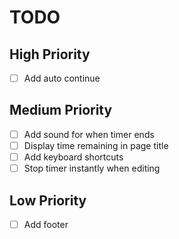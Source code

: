 # TODO

## High Priority

- [ ] Add auto continue

## Medium Priority

- [ ] Add sound for when timer ends
- [ ] Display time remaining in page title
- [ ] Add keyboard shortcuts
- [ ] Stop timer instantly when editing

## Low Priority

- [ ] Add footer

